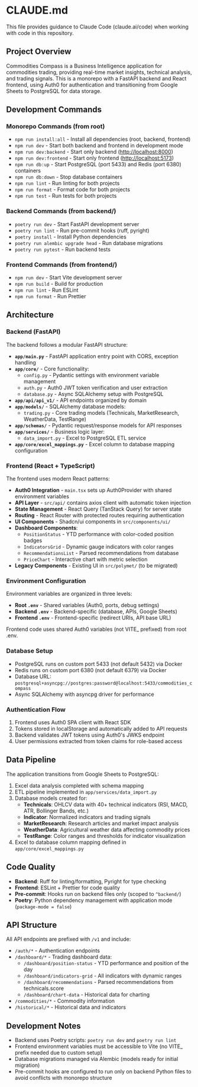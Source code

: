 # CLAUDE.md

This file provides guidance to Claude Code (claude.ai/code) when working with code in this repository.

## Project Overview

Commodities Compass is a Business Intelligence application for commodities trading, providing real-time market insights, technical analysis, and trading signals. This is a monorepo with a FastAPI backend and React frontend, using Auth0 for authentication and transitioning from Google Sheets to PostgreSQL for data storage.

## Development Commands

### Monorepo Commands (from root)

- `npm run install:all` - Install all dependencies (root, backend, frontend)
- `npm run dev` - Start both backend and frontend in development mode
- `npm run dev:backend` - Start only backend (<http://localhost:8000>)
- `npm run dev:frontend` - Start only frontend (<http://localhost:5173>)
- `npm run db:up` - Start PostgreSQL (port 5433) and Redis (port 6380) containers
- `npm run db:down` - Stop database containers
- `npm run lint` - Run linting for both projects
- `npm run format` - Format code for both projects
- `npm run test` - Run tests for both projects

### Backend Commands (from backend/)

- `poetry run dev` - Start FastAPI development server
- `poetry run lint` - Run pre-commit hooks (ruff, pyright)
- `poetry install` - Install Python dependencies
- `poetry run alembic upgrade head` - Run database migrations
- `poetry run pytest` - Run backend tests

### Frontend Commands (from frontend/)

- `npm run dev` - Start Vite development server
- `npm run build` - Build for production
- `npm run lint` - Run ESLint
- `npm run format` - Run Prettier

## Architecture

### Backend (FastAPI)

The backend follows a modular FastAPI structure:

- **`app/main.py`** - FastAPI application entry point with CORS, exception handling
- **`app/core/`** - Core functionality:
  - `config.py` - Pydantic settings with environment variable management
  - `auth.py` - Auth0 JWT token verification and user extraction
  - `database.py` - Async SQLAlchemy setup with PostgreSQL
- **`app/api/api_v1/`** - API endpoints organized by domain
- **`app/models/`** - SQLAlchemy database models:
  - `trading.py` - Core trading models (Technicals, MarketResearch, WeatherData, TestRange)
- **`app/schemas/`** - Pydantic request/response models for API responses
- **`app/services/`** - Business logic layer:
  - `data_import.py` - Excel to PostgreSQL ETL service
- **`app/core/excel_mappings.py`** - Excel column to database mapping configuration

### Frontend (React + TypeScript)

The frontend uses modern React patterns:

- **Auth0 Integration** - `main.tsx` sets up Auth0Provider with shared environment variables
- **API Layer** - `src/api/` contains axios client with automatic token injection
- **State Management** - React Query (TanStack Query) for server state
- **Routing** - React Router with protected routes requiring authentication
- **UI Components** - Shadcn/ui components in `src/components/ui/`
- **Dashboard Components**:
  - `PositionStatus` - YTD performance with color-coded position badges
  - `IndicatorsGrid` - Dynamic gauge indicators with color ranges
  - `RecommendationsList` - Parsed recommendations from database
  - `PriceChart` - Interactive chart with metric selection
- **Legacy Components** - Existing UI in `src/polymet/` (to be migrated)

### Environment Configuration

Environment variables are organized in three levels:

- **Root `.env`** - Shared variables (Auth0, ports, debug settings)
- **Backend `.env`** - Backend-specific (database, APIs, Google Sheets)
- **Frontend `.env`** - Frontend-specific (redirect URIs, API base URL)

Frontend code uses shared Auth0 variables (not VITE_ prefixed) from root .env.

### Database Setup

- PostgreSQL runs on custom port 5433 (not default 5432) via Docker
- Redis runs on custom port 6380 (not default 6379) via Docker
- Database URL: `postgresql+asyncpg://postgres:password@localhost:5433/commodities_compass`
- Async SQLAlchemy with asyncpg driver for performance

### Authentication Flow

1. Frontend uses Auth0 SPA client with React SDK
2. Tokens stored in localStorage and automatically added to API requests
3. Backend validates JWT tokens using Auth0's JWKS endpoint
4. User permissions extracted from token claims for role-based access

## Data Pipeline

The application transitions from Google Sheets to PostgreSQL:

1. Excel data analysis completed with schema mapping
2. ETL pipeline implemented in `app/services/data_import.py`
3. Database models created for:
   - **Technicals**: OHLCV data with 40+ technical indicators (RSI, MACD, ATR, Bollinger Bands, etc.)
   - **Indicator**: Normalized indicators and trading signals
   - **MarketResearch**: Research articles and market impact analysis
   - **WeatherData**: Agricultural weather data affecting commodity prices
   - **TestRange**: Color ranges and thresholds for indicator visualization
4. Excel to database column mapping defined in `app/core/excel_mappings.py`

## Code Quality

- **Backend**: Ruff for linting/formatting, Pyright for type checking
- **Frontend**: ESLint + Prettier for code quality
- **Pre-commit**: Hooks run on backend files only (scoped to `^backend/`)
- **Poetry**: Python dependency management with application mode (`package-mode = false`)

## API Structure

All API endpoints are prefixed with `/v1` and include:

- `/auth/*` - Authentication endpoints
- `/dashboard/*` - Trading dashboard data:
  - `/dashboard/position-status` - YTD performance and position of the day
  - `/dashboard/indicators-grid` - All indicators with dynamic ranges
  - `/dashboard/recommendations` - Parsed recommendations from technicals.score
  - `/dashboard/chart-data` - Historical data for charting
- `/commodities/*` - Commodity information
- `/historical/*` - Historical data and indicators

## Development Notes

- Backend uses Poetry scripts: `poetry run dev` and `poetry run lint`
- Frontend environment variables must be accessible to Vite (no VITE_ prefix needed due to custom setup)
- Database migrations managed via Alembic (models ready for initial migration)
- Pre-commit hooks are configured to run only on backend Python files to avoid conflicts with monorepo structure
